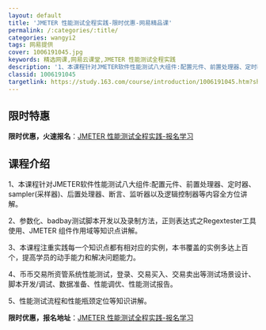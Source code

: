 ```yaml
---
layout: default
title: 'JMETER 性能测试全程实践-限时优惠-网易精品课'
permalink: /:categories/:title/
categories: wangyi2
tags: 网易提供
cover: 1006191045.jpg
keywords: 精选网课,网易云课堂,JMETER 性能测试全程实践
description: '1、本课程针对JMETER软件性能测试八大组件:配置元件、前置处理器、定时器、sampler(采样器)、后置处理器、断言'
classid: 1006191045
targetlink: https://study.163.com/course/introduction/1006191045.htm?share=1&shareId=1025206652&utm_campaign=share&utm_medium=iphoneShare&utm_source=&utm_u=1025206652
---
```


## 限时特惠

**限时优惠，火速报名**：[JMETER 性能测试全程实践-报名学习](https://study.163.com/course/introduction/1006191045.htm?share=1&shareId=1025206652&utm_campaign=share&utm_medium=iphoneShare&utm_source=&utm_u=1025206652)

## 课程介绍

1、本课程针对JMETER软件性能测试八大组件:配置元件、前置处理器、定时器、sampler(采样器)、后置处理器、断言、监听器以及逻辑控制器等内容全方位讲解。

2、参数化、badbay测试脚本开发以及录制方法，正则表达式之Regextester工具使用、JMETER 组件作用域等知识点讲解。

3、本课程注重实践每一个知识点都有相对应的实例，本书覆盖的实例多达上百个，提高学员的动手能力和解决问题能力。

4、币币交易所资管系统性能测试，登录、交易买入、交易卖出等测试场景设计、脚本开发/调试、数据准备、性能调优、性能测试报告。      

5、性能测试流程和性能瓶颈定位等知识讲解。

**限时优惠，报名地址**：[JMETER 性能测试全程实践-报名学习](https://study.163.com/course/introduction/1006191045.htm?share=1&shareId=1025206652&utm_campaign=share&utm_medium=iphoneShare&utm_source=&utm_u=1025206652)

